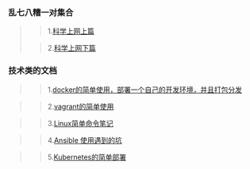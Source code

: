 ### 乱七八糟一对集合
>>1.[科学上网上篇](kexue.md)
>
>>2.[科学上网下篇](/next.md)

### 技术类的文档
>>1.[docker的简单使用，部署一个自己的开发环境，并且打包分发](docker.md)

>>2.[vagrant的简单使用](vagrant.md)

>>3.[Linux简单命令笔记](linux.md)

>>4.[Ansible 使用遇到的坑](ansible.md)

>>5.[Kubernetes的简单部署](kubernetes.md)
